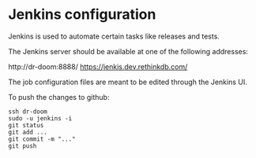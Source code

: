 # Jenkins configuration

Jenkins is used to automate certain tasks like releases and tests.

The Jenkins server should be available at one of the following addresses:

http://dr-doom:8888/
https://jenkis.dev.rethinkdb.com/

The job configuration files are meant to be edited through the Jenkins UI.

To push the changes to github:

```
ssh dr-doom
sudo -u jenkins -i
git status
git add ...
git commit -m "..."
git push
```
